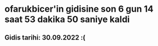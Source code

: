 # ofarukbicer'in gidisine son 6 gun 14 saat 53 dakika 50 saniye kaldi

## Gidis tarihi: 30.09.2022 :(